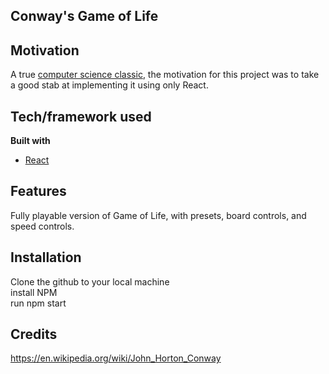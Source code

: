 ## Conway's Game of Life

## Motivation
A true [computer science classic](https://en.wikipedia.org/wiki/Conway%27s_Game_of_Life), the motivation for this project was to take a good stab at implementing it using only React.


## Tech/framework used
<b>Built with</b>
- [React](https://reactjs.org/)

## Features
Fully playable version of Game of Life, with presets, board controls, and speed controls. 

## Installation
Clone the github to your local machine\
install NPM\
run npm start

## Credits
https://en.wikipedia.org/wiki/John_Horton_Conway
